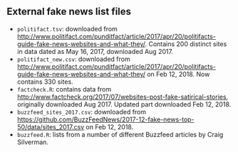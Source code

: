 ## External fake news list files ##
* `politifact.tsv`: downloaded from http://www.politifact.com/punditfact/article/2017/apr/20/politifacts-guide-fake-news-websites-and-what-they/. Contains 200 distinct sites in data dated as May 16, 2017, downloaded Aug 2017.
* `politifact_new.csv`: downloaded from http://www.politifact.com/punditfact/article/2017/apr/20/politifacts-guide-fake-news-websites-and-what-they/ on Feb 12, 2018. Now contains 330 sites.
* `factcheck.R`: contains data from http://www.factcheck.org/2017/07/websites-post-fake-satirical-stories, originally downloaded Aug 2017. Updated part downloaded Feb 12, 2018.
* `buzzfeed_sites_2017.csv`: downloaded from https://github.com/BuzzFeedNews/2017-12-fake-news-top-50/data/sites_2017.csv on Feb 12, 2018.
* `buzzfeed.R`: lists from a number of different Buzzfeed articles by Craig Silverman.
